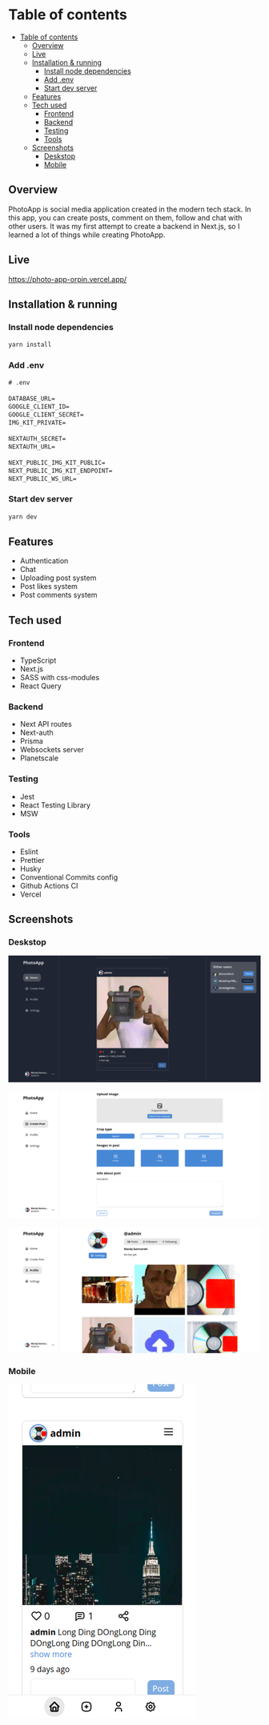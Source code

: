 
# Table of contents

- [Table of contents](#table-of-contents)
  - [Overview](#overview)
  - [Live](#live)
  - [Installation \& running](#installation--running)
    - [Install node dependencies](#install-node-dependencies)
    - [Add .env](#add-env)
    - [Start dev server](#start-dev-server)
  - [Features](#features)
  - [Tech used](#tech-used)
    - [Frontend](#frontend)
    - [Backend](#backend)
    - [Testing](#testing)
    - [Tools](#tools)
  - [Screenshots](#screenshots)
    - [Deskstop](#deskstop)
    - [Mobile](#mobile)

## Overview

PhotoApp is social media application created in the modern tech stack.
In this app, you can create posts, comment on them, follow and chat with other users. It was my first attempt to create a backend in Next.js, so I learned a
lot of things while creating PhotoApp.

## Live

<https://photo-app-orpin.vercel.app/>

## Installation & running

### Install node dependencies

```bash
yarn install
```

### Add .env

```
# .env 

DATABASE_URL=
GOOGLE_CLIENT_ID=
GOOGLE_CLIENT_SECRET=
IMG_KIT_PRIVATE=

NEXTAUTH_SECRET=
NEXTAUTH_URL=

NEXT_PUBLIC_IMG_KIT_PUBLIC=
NEXT_PUBLIC_IMG_KIT_ENDPOINT=
NEXT_PUBLIC_WS_URL=
```


### Start dev server

```bash
yarn dev
```

## Features

- Authentication
- Chat
- Uploading post system
- Post likes system
- Post comments system

## Tech used

### Frontend

- TypeScript
- Next.js
- SASS with css-modules
- React Query

### Backend

- Next API routes
- Next-auth
- Prisma
- Websockets server
- Planetscale

### Testing

- Jest
- React Testing Library
- MSW

### Tools

- Eslint
- Prettier
- Husky
- Conventional Commits config
- Github Actions CI
- Vercel

## Screenshots

### Deskstop

![Desktop home](https://raw.githubusercontent.com/MaciejGarncarski/photo-app/main/.github/screenshots/desktop/desktop-home-dark.png)

![Desktop create post](https://raw.githubusercontent.com/MaciejGarncarski/photo-app/main/.github/screenshots/desktop/create-post.png)

![Desktop profile](https://raw.githubusercontent.com/MaciejGarncarski/photo-app/main/.github/screenshots/desktop/profile.png)

### Mobile

![Desktop mobile](https://raw.githubusercontent.com/MaciejGarncarski/photo-app/main/.github/screenshots/mobile/mobile-home-light.png)
